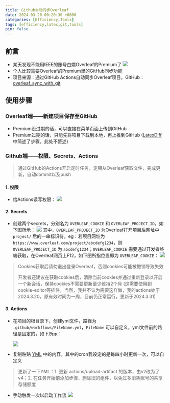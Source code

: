 ```yaml
---
title: Github自动同步Overleaf
date: 2024-03-20 00:20:30 +0800
categories: [Efficiency,Tools]
tags: [efficiency,latex,git,tools]
pin: false
---
```



## 前言

- 某天发现不能用IEEE的账号白嫖Overleaf的Premium了
![](https://cdn.jsdelivr.net/gh/Country-If/Typora-images/img/202403201954277.png)
- 个人比较需要Overleaf的Premium里的GitHub同步功能
- 项目来源：通过GitHub Actions自动同步Overleaf项目，GitHub：[overleaf_sync_with_git](https://github.com/subhamX/overleaf_sync_with_git)

## 使用步骤
### Overleaf端——新建项目保存至GitHub
- Premium没过期的话，可以直接在菜单页面上传到GitHub
- Premium过期的话，只能先将项目下载到本地，再上推到GitHub ([LatexDiff](/posts/LatexDiff) 中简述了步骤，此处不赘述)

### Github端——权限、Secrets、Actions
> 通过GitHub的Actions开启定时任务，定期从Overleaf获取文件，完成更新，自动commit以及push

#### 1. 权限
- 给Actions读写权限：
![](https://cdn.jsdelivr.net/gh/Country-If/Typora-images/img/202403201943704.png)

#### 2. Secrets
- 创建两个secrets，分别名为 `OVERLEAF_COOKIE` 和 `OVERLEAF_PROJECT_ID`，如下图所示：
![](https://cdn.jsdelivr.net/gh/Country-If/Typora-images/img/202403202116660.png)
其中，`OVERLEAF_PROJECT_ID` 为Overleaf打开项目后网址中 `project/` 后的一串标识符，eg：若项目网址为`https://www.overleaf.com/project/abcdefg1234`，则 `OVERLEAF_PROJECT_ID` 为 `abcdefg1234`；`OVERLEAF_COOKIE` 需要通过开发者终端获取，在Overleaf网页上F12，如下图所指位置即为 `OVERLEAF_COOKIE`：
![](https://cdn.jsdelivr.net/gh/Country-If/Typora-images/img/202403311019136.png)
> Cookies获取后请勿退出登录Overleaf，否则cookies可能被撤销导致失效
>
> 开发者还建议在获取cookies后，清除当前cookies并通过重新登录以开启一个新会话，保持cookies不需要更新至少维持2个月 (这需要使用到cookie-editor等插件，当然，我并不认为需要这样做，我的actions始于2024.3.20，原有效时间为一周，目前仍正常运行，更新于2024.3.31)

#### 3. Actions
- 在项目的根目录下，创建yml文件，路径为 `.github/workflows/FileName.yml`，`FileName` 可以自定义，yml文件前的路径是固定的，如下所示：

  ![](https://cdn.jsdelivr.net/gh/Country-If/Typora-images/img/202403202133340.png)

- 复制粘贴 [YML](https://github.com/Country-If/Country-If/blob/main/public_files/sync_overleaf.yml) 中的内容，其中的cron我设定的是每四小时更新一次，可以自定义
> 更新了一下YML：1. 更新 actions/upload-artifact 的版本，由v2改为了v4；2. 在任务开始前添加步骤，删除旧的组件，以免过多消耗账号的共享存储额度

- 手动触发一次以启动工作流
![](https://cdn.jsdelivr.net/gh/Country-If/Typora-images/img/202403202153114.png)
